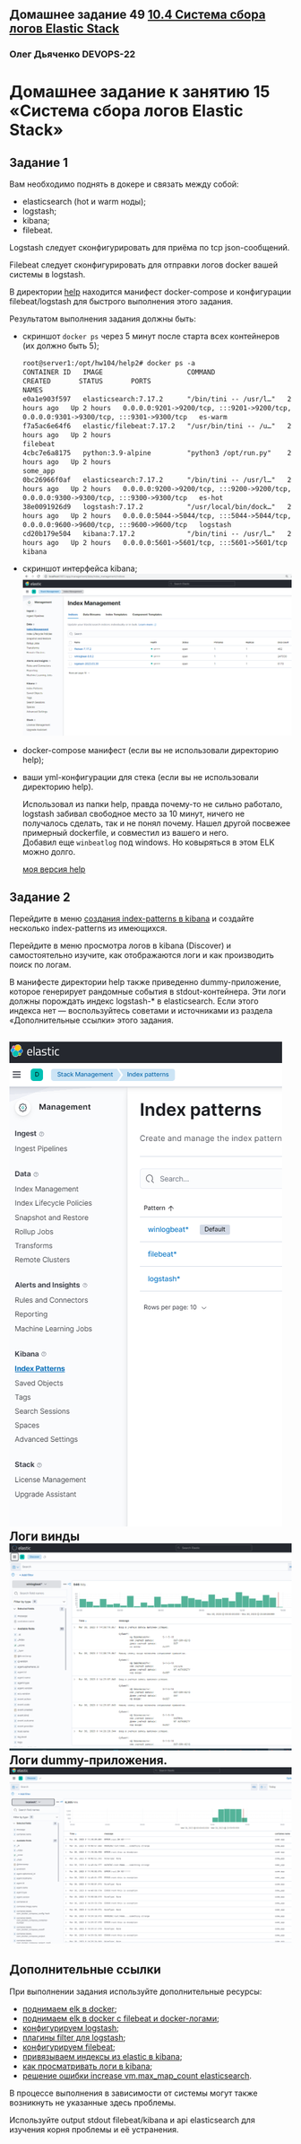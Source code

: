 ## Домашнее задание 49 [10.4 Система сбора логов Elastic Stack](https://github.com/netology-code/mnt-homeworks/tree/MNT-video/10-monitoring-04-elk)

### Олег Дьяченко DEVOPS-22

# Домашнее задание к занятию 15 «Система сбора логов Elastic Stack»

## Задание 1

Вам необходимо поднять в докере и связать между собой:

- elasticsearch (hot и warm ноды);
- logstash;
- kibana;
- filebeat.

Logstash следует сконфигурировать для приёма по tcp json-сообщений.

Filebeat следует сконфигурировать для отправки логов docker вашей системы в logstash.

В директории [help](./help) находится манифест docker-compose и конфигурации filebeat/logstash для быстрого 
выполнения этого задания.

Результатом выполнения задания должны быть:

- скриншот `docker ps` через 5 минут после старта всех контейнеров (их должно быть 5);
  ```
  root@server1:/opt/hw104/help2# docker ps -a
  CONTAINER ID   IMAGE                     COMMAND                  CREATED       STATUS       PORTS                                                                                  NAMES
  e0a1e903f597   elasticsearch:7.17.2      "/bin/tini -- /usr/l…"   2 hours ago   Up 2 hours   0.0.0.0:9201->9200/tcp, :::9201->9200/tcp, 0.0.0.0:9301->9300/tcp, :::9301->9300/tcp   es-warm
  f7a5ac6e64f6   elastic/filebeat:7.17.2   "/usr/bin/tini -- /u…"   2 hours ago   Up 2 hours                                                                                          filebeat
  4cbc7e6a8175   python:3.9-alpine         "python3 /opt/run.py"    2 hours ago   Up 2 hours                                                                                          some_app
  0bc26966f0af   elasticsearch:7.17.2      "/bin/tini -- /usr/l…"   2 hours ago   Up 2 hours   0.0.0.0:9200->9200/tcp, :::9200->9200/tcp, 0.0.0.0:9300->9300/tcp, :::9300->9300/tcp   es-hot
  38e0091926d9   logstash:7.17.2           "/usr/local/bin/dock…"   2 hours ago   Up 2 hours   0.0.0.0:5044->5044/tcp, :::5044->5044/tcp, 0.0.0.0:9600->9600/tcp, :::9600->9600/tcp   logstash
  cd20b179e504   kibana:7.17.2             "/bin/tini -- /usr/l…"   2 hours ago   Up 2 hours   0.0.0.0:5601->5601/tcp, :::5601->5601/tcp                                              kibana  
  ```
- скриншот интерфейса kibana;
  ![](pics/pic1.png)
- docker-compose манифест (если вы не использовали директорию help);
- ваши yml-конфигурации для стека (если вы не использовали директорию help).

  Использовал из папки help, правда почему-то не сильно работало, logstash забивал свободное место за 10 минут,
ничего не получалось сделать, так и не понял почему. Нашел другой посвежее примерный dockerfile, и совместил из вашего и него.  
Добавил еще `winbeatlog` под windows. Но ковыряться в этом ELK можно долго.

  [моя версия help](help2)


## Задание 2

Перейдите в меню [создания index-patterns  в kibana](http://localhost:5601/app/management/kibana/indexPatterns/create) и создайте несколько index-patterns из имеющихся.

Перейдите в меню просмотра логов в kibana (Discover) и самостоятельно изучите, как отображаются логи и как производить поиск по логам.

В манифесте директории help также приведенно dummy-приложение, которое генерирует рандомные события в stdout-контейнера.
Эти логи должны порождать индекс logstash-* в elasticsearch. Если этого индекса нет — воспользуйтесь советами и источниками из раздела «Дополнительные ссылки» этого задания.

![](pics/pic2.png)
Логи винды
![](pics/pic3.png)
Логи dummy-приложения.
![](pics/pic4.png) 
---
 
## Дополнительные ссылки

При выполнении задания используйте дополнительные ресурсы:

- [поднимаем elk в docker](https://www.elastic.co/guide/en/elastic-stack-get-started/current/get-started-docker.html);
- [поднимаем elk в docker с filebeat и docker-логами](https://www.sarulabs.com/post/5/2019-08-12/sending-docker-logs-to-elasticsearch-and-kibana-with-filebeat.html);
- [конфигурируем logstash](https://www.elastic.co/guide/en/logstash/current/configuration.html);
- [плагины filter для logstash](https://www.elastic.co/guide/en/logstash/current/filter-plugins.html);
- [конфигурируем filebeat](https://www.elastic.co/guide/en/beats/libbeat/5.3/config-file-format.html);
- [привязываем индексы из elastic в kibana](https://www.elastic.co/guide/en/kibana/current/index-patterns.html);
- [как просматривать логи в kibana](https://www.elastic.co/guide/en/kibana/current/discover.html);
- [решение ошибки increase vm.max_map_count elasticsearch](https://stackoverflow.com/questions/42889241/how-to-increase-vm-max-map-count).

В процессе выполнения в зависимости от системы могут также возникнуть не указанные здесь проблемы.

Используйте output stdout filebeat/kibana и api elasticsearch для изучения корня проблемы и её устранения.
